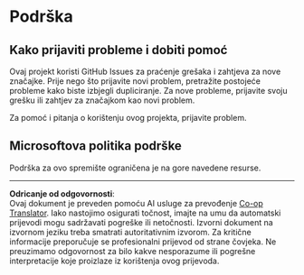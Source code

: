 <!--
CO_OP_TRANSLATOR_METADATA:
{
  "original_hash": "872be8bc1b93ef1dd9ac3d6e8f99f6ab",
  "translation_date": "2025-08-30T17:33:04+00:00",
  "source_file": "SUPPORT.md",
  "language_code": "hr"
}
-->
# Podrška
## Kako prijaviti probleme i dobiti pomoć  

Ovaj projekt koristi GitHub Issues za praćenje grešaka i zahtjeva za nove značajke. Prije nego što prijavite novi problem, pretražite postojeće probleme kako biste izbjegli dupliciranje. Za nove probleme, prijavite svoju grešku ili zahtjev za značajkom kao novi problem.

Za pomoć i pitanja o korištenju ovog projekta, prijavite problem.

## Microsoftova politika podrške  

Podrška za ovo spremište ograničena je na gore navedene resurse.

---

**Odricanje od odgovornosti**:  
Ovaj dokument je preveden pomoću AI usluge za prevođenje [Co-op Translator](https://github.com/Azure/co-op-translator). Iako nastojimo osigurati točnost, imajte na umu da automatski prijevodi mogu sadržavati pogreške ili netočnosti. Izvorni dokument na izvornom jeziku treba smatrati autoritativnim izvorom. Za kritične informacije preporučuje se profesionalni prijevod od strane čovjeka. Ne preuzimamo odgovornost za bilo kakve nesporazume ili pogrešne interpretacije koje proizlaze iz korištenja ovog prijevoda.